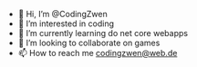 - 👋 Hi, I’m @CodingZwen
- 👀 I’m interested in coding
- 🌱 I’m currently learning do net core webapps
- 💞️ I’m looking to collaborate on games
- 📫 How to reach me codingzwen@web.de

<!---
CodingZwen/CodingZwen is a ✨ special ✨ repository because its `README.md` (this file) appears on your GitHub profile.
You can click the Preview link to take a look at your changes.
--->
